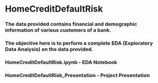 # HomeCreditDefaultRisk
 
### The data provided contains financial and demographic information of various customers of a bank. 

### The objective here is to perform a complete EDA (Exploratory Data Analysis) on the data provided.

### HomeCreditDefaultRisk.ipynb - EDA Notebook
### HomeCreditDefaultRisk_Presentation - Project Presentation
